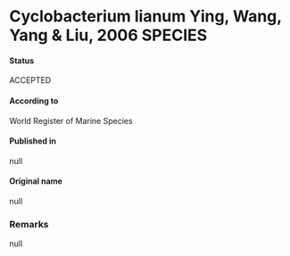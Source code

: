 Cyclobacterium lianum Ying, Wang, Yang & Liu, 2006 SPECIES
=======

#### Status
ACCEPTED

#### According to
World Register of Marine Species

#### Published in
null

#### Original name
null

### Remarks
null